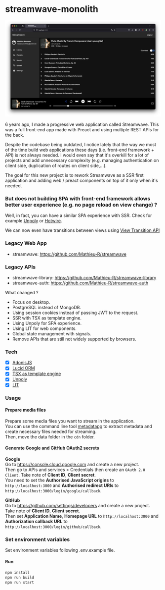 # streamwave-monolith

![streamwave-tracklist](screenshots/capture-1.png)

6 years ago, I made a progressive web application called Streamwave. This was a full front-end app made with Preact and using multiple REST APIs for the back.

Despite the codebase being outdated, I notice lately that the way we most of the time build web applications these days (i.e. front-end framework + API) is not always needed. I would even say that it's overkill for a lot of projects and add unnecessary complexity (e.g. managing authentication on client side, duplication of routes on client side,...).

The goal for this new project is to rework Streamwave as a SSR first application and adding web / preact components on top of it only when it's needed.

### But does not building SPA with front-end framework allows better user experience (e.g. no page reload on view change) ?

Well, in fact, you can have a similar SPA experience with SSR.
Check for example [Unpoly](https://unpoly.com/) or [Hotwire](https://hotwired.dev/).

We can now even have transitions between views using [View Transition API](https://developer.mozilla.org/en-US/docs/Web/API/View_Transitions_API)

### Legacy Web App

- streamwave: https://github.com/Mathieu-R/streamwave

### Legacy APIs

- streamwave-library: https://github.com/Mathieu-R/streamwave-library
- streamwave-auth: https://github.com/Mathieu-R/streamwave-auth

What changed ?

- Focus on desktop.
- PostgreSQL instead of MongoDB.
- Using session cookies instead of passing JWT to the request.
- SSR with TSX as template engine.
- Using Unpoly for SPA experience.
- Using LIT for web components.
- Global state management with signals.
- Remove APIs that are still not widely supported by browsers.

### Tech

- [x] [AdonisJS](https://adonisjs.com/)
- [x] [Lucid ORM](https://lucid.adonisjs.com/docs/introduction)
- [x] [TSX as template engine](https://adonisjs.com/blog/use-tsx-for-your-template-engine)
- [x] [Unpoly](https://unpoly.com/)
- [x] [LIT](https://lit.dev/)

### Usage

#### Prepare media files

Prepare some media files you want to stream in the application.  
You can use the command line tool [metadatapp](https://github.com/Mathieu-R/metadatapp) to extract metadata and create necessary files needed for streaming.  
Then, move the data folder in the `cdn` folder.

#### Generate Google and GitHub OAuth2 secrets

**Google**    
Go to https://console.cloud.google.com and create a new project.  
Then go to APIs and services > Credentials then create an `OAuth 2.0 Client`. Take note of **Client ID**, **Client secret**.    
You need to set the **Authorised JavaScript origins** to `http://localhost:3000` and **Authorised redirect URIs** to `http://localhost:3000/login/google/callback`.

**GitHub**    
Go to https://github.com/settings/developers and create a new project. Take note of **Client ID**, **Client secret**.    
Then set **Application Name**, **Homepage URL** to `http://localhost:3000` and **Authorization callback URL** to `http://localhost:3000/login/github/callback`.

### Set environment variables

Set environment variables following .env.example file.

#### Run

```
npm install
npm run build
npm run start
```
